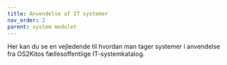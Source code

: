 ```yaml
---
title: Anvendelse af IT systemer
nav_order: 2
parent: system modulet
---
```

 
Her kan du se en vejledende til hvordan man tager systemer i anvendelse fra OS2Kitos fællesoffentlige IT-systemkatalog.
